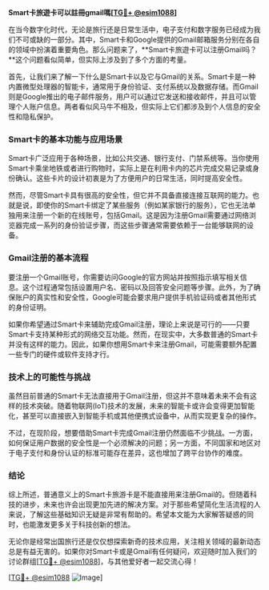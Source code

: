 **Smart卡旅遊卡可以註冊gmail嗎[[TG💪+ @esim1088](https://t.me/s/esim1088)]**

在当今数字化时代，无论是旅行还是日常生活中，电子支付和数字服务已经成为我们不可或缺的一部分。其中，Smart卡和Google提供的Gmail邮箱服务分别在各自的领域中扮演着重要角色。那么问题来了，**Smart卡旅遊卡可以注册Gmail吗？**这个问题看似简单，但实际上涉及到了多个方面的考量。

首先，让我们来了解一下什么是Smart卡以及它与Gmail的关系。Smart卡是一种内置微型处理器的智能卡，通常用于身份验证、支付系统以及数据存储。而Gmail则是Google推出的电子邮件服务，用户可以通过它发送和接收邮件，并且可以管理个人账户信息。两者看似风马牛不相及，但实际上它们都涉及到个人信息的安全性和隐私保护。

### Smart卡的基本功能与应用场景

Smart卡广泛应用于各种场景，比如公共交通、银行支付、门禁系统等。当你使用Smart卡乘坐地铁或者进行购物时，实际上是在利用卡内的芯片完成交易记录或身份确认。这些卡片的设计初衷是为了方便用户的日常生活，同时提高安全性。

然而，尽管Smart卡具有很高的安全性，但它并不具备直接连接互联网的能力。也就是说，即使你的Smart卡绑定了某些服务（例如某家银行的服务），它也无法单独用来注册一个新的在线账号，包括Gmail。这是因为注册Gmail需要通过网络浏览器完成一系列的身份验证步骤，而这些步骤通常需要依赖于一台能够联网的设备。

### Gmail注册的基本流程

要注册一个Gmail账号，你需要访问Google的官方网站并按照指示填写相关信息。这个过程通常包括设置用户名、密码以及回答安全问题等步骤。此外，为了确保账户的真实性和安全性，Google可能会要求用户提供手机验证码或者其他形式的身份证明。

如果你希望通过Smart卡来辅助完成Gmail注册，理论上来说是可行的——只要Smart卡支持某种形式的网络交互功能。然而，在现实中，大多数普通的Smart卡并没有这样的能力。因此，如果你想用Smart卡来注册Gmail，可能需要额外配置一些专门的硬件或软件支持才行。

### 技术上的可能性与挑战

虽然目前普通的Smart卡无法直接用于Gmail注册，但这并不意味着未来不会有这样的技术突破。随着物联网(IoT)技术的发展，未来的智能卡或许会变得更加智能化，甚至可以直接嵌入到智能手机或其他便携式设备中，从而实现更复杂的操作。

不过，在现阶段，想要借助Smart卡完成Gmail注册仍然面临不少挑战。一方面，如何保证用户数据的安全性是一个必须解决的问题；另一方面，不同国家和地区对于电子支付和身份认证的标准可能存在差异，这也增加了跨平台协作的难度。

### 结论

综上所述，普通意义上的Smart卡旅游卡是不能直接用来注册Gmail的。但随着科技的进步，未来也许会出现更加先进的解决方案。对于那些希望简化生活流程的人来说，了解这些基础知识无疑是非常有帮助的。希望本文能为大家解答疑惑的同时，也能激发更多关于科技创新的想法。

无论你是经常出国旅行还是仅仅想探索新奇的技术应用，关注相关领域的最新动态总是有益无害的。如果你对Smart卡或是Gmail有任何疑问，欢迎随时加入我们的讨论群组[[TG💪+ @esim1088](https://t.me/s/esim1088)]，与其他爱好者一起交流心得！

[[TG💪+ @esim1088](https://t.me/s/esim1088) ![Image](https://i.postimg.cc/4NQfJmqS/Snipaste-2025-05-13-00-14-12.png)]